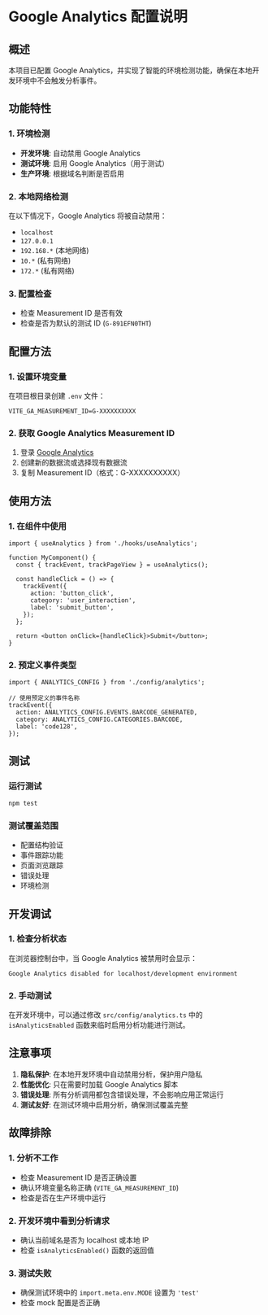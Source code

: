 # Google Analytics 配置说明

## 概述

本项目已配置 Google Analytics，并实现了智能的环境检测功能，确保在本地开发环境中不会触发分析事件。

## 功能特性

### 1. 环境检测

- **开发环境**: 自动禁用 Google Analytics
- **测试环境**: 启用 Google Analytics（用于测试）
- **生产环境**: 根据域名判断是否启用

### 2. 本地网络检测

在以下情况下，Google Analytics 将被自动禁用：

- `localhost`
- `127.0.0.1`
- `192.168.*` (本地网络)
- `10.*` (私有网络)
- `172.*` (私有网络)

### 3. 配置检查

- 检查 Measurement ID 是否有效
- 检查是否为默认的测试 ID (`G-891EFN0THT`)

## 配置方法

### 1. 设置环境变量

在项目根目录创建 `.env` 文件：

```env
VITE_GA_MEASUREMENT_ID=G-XXXXXXXXXX
```

### 2. 获取 Google Analytics Measurement ID

1. 登录 [Google Analytics](https://analytics.google.com/)
2. 创建新的数据流或选择现有数据流
3. 复制 Measurement ID（格式：G-XXXXXXXXXX）

## 使用方法

### 1. 在组件中使用

```tsx
import { useAnalytics } from './hooks/useAnalytics';

function MyComponent() {
  const { trackEvent, trackPageView } = useAnalytics();

  const handleClick = () => {
    trackEvent({
      action: 'button_click',
      category: 'user_interaction',
      label: 'submit_button',
    });
  };

  return <button onClick={handleClick}>Submit</button>;
}
```

### 2. 预定义事件类型

```tsx
import { ANALYTICS_CONFIG } from './config/analytics';

// 使用预定义的事件名称
trackEvent({
  action: ANALYTICS_CONFIG.EVENTS.BARCODE_GENERATED,
  category: ANALYTICS_CONFIG.CATEGORIES.BARCODE,
  label: 'code128',
});
```

## 测试

### 运行测试

```bash
npm test
```

### 测试覆盖范围

- 配置结构验证
- 事件跟踪功能
- 页面浏览跟踪
- 错误处理
- 环境检测

## 开发调试

### 1. 检查分析状态

在浏览器控制台中，当 Google Analytics 被禁用时会显示：

```
Google Analytics disabled for localhost/development environment
```

### 2. 手动测试

在开发环境中，可以通过修改 `src/config/analytics.ts` 中的 `isAnalyticsEnabled` 函数来临时启用分析功能进行测试。

## 注意事项

1. **隐私保护**: 在本地开发环境中自动禁用分析，保护用户隐私
2. **性能优化**: 只在需要时加载 Google Analytics 脚本
3. **错误处理**: 所有分析调用都包含错误处理，不会影响应用正常运行
4. **测试友好**: 在测试环境中启用分析，确保测试覆盖完整

## 故障排除

### 1. 分析不工作

- 检查 Measurement ID 是否正确设置
- 确认环境变量名称正确 (`VITE_GA_MEASUREMENT_ID`)
- 检查是否在生产环境中运行

### 2. 开发环境中看到分析请求

- 确认当前域名是否为 localhost 或本地 IP
- 检查 `isAnalyticsEnabled()` 函数的返回值

### 3. 测试失败

- 确保测试环境中的 `import.meta.env.MODE` 设置为 `'test'`
- 检查 mock 配置是否正确
